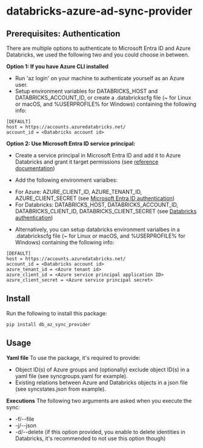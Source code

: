 # databricks-azure-ad-sync-provider

## Prerequisites: Authentication

There are multiple options to authenticate to Microsoft Entra ID and Azure Databricks, we used the following two and you could choose in between.

**Option 1: If you have Azure CLI installed**
+ Run 'az login' on your machine to authenticate yourself as an Azure user.
+ Setup environment variables for DATABRICKS_HOST and DATABRICKS_ACCOUNT_ID, or create a .databrickscfg file (~ for Linux or macOS, and %USERPROFILE% for Windows) containing the following info:
```
[DEFAULT]
host = https://accounts.azuredatabricks.net/
account_id = <Databricks account id>
```

**Option 2: Use Microsoft Entra ID service principal:**
+ Create a service principal in Microsoft Entra ID and add it to Azure Databricks and grant it target permissions (see [reference documentation](https://learn.microsoft.com/en-gb/azure/databricks/dev-tools/service-principals))

+ Add the following environment varialbes:

- For Azure: AZURE_CLIENT_ID, AZURE_TENANT_ID, AZURE_CLIENT_SECRET (see [Microsoft Entra ID authentication](https://learn.microsoft.com/en-us/azure/communication-services/quickstarts/identity/service-principal?pivots=platform-azcli))
- For Databricks: DATABRICKS_HOST, DATABRICKS_ACCOUNT_ID, DATABRICKS_CLIENT_ID, DATABRICKS_CLIENT_SECRET (see [Databricks authentication](https://docs.databricks.com/en/dev-tools/auth/oauth-m2m.html#language-Environment))

+ Alternatively, you can setup databricks environment varialbes in a .databrickscfg file (~ for Linux or macOS, and %USERPROFILE% for Windows) containing the following info:
```
[DEFAULT]
host = https://accounts.azuredatabricks.net/
account_id = <Databricks account id>
azure_tenant_id = <Azure tenant id>
azure_client_id = <Azure service principal application ID>
azure_client_secret = <Azure service principal secret>
```


## Install
Run the following to install this package:
```
pip install db_az_sync_provider
```

## Usage
**Yaml file**
To use the package, it's required to provide:
+ Object ID(s) of Azure groups and (optionally) exclude object ID(s) in a yaml file (see syncgroups.yaml for example).
+ Existing relations between Azure and Databricks objects in a json file (see syncstates.json from example).

**Executions**
The following two arguments are asked when you execute the sync:
+ -f/--file <path to your yaml file>
+ -j/--json <path to your json file>
+ -d/--delete (if this option provided, you enable to delete identities in Databricks, it's recommended to not use this option though)
